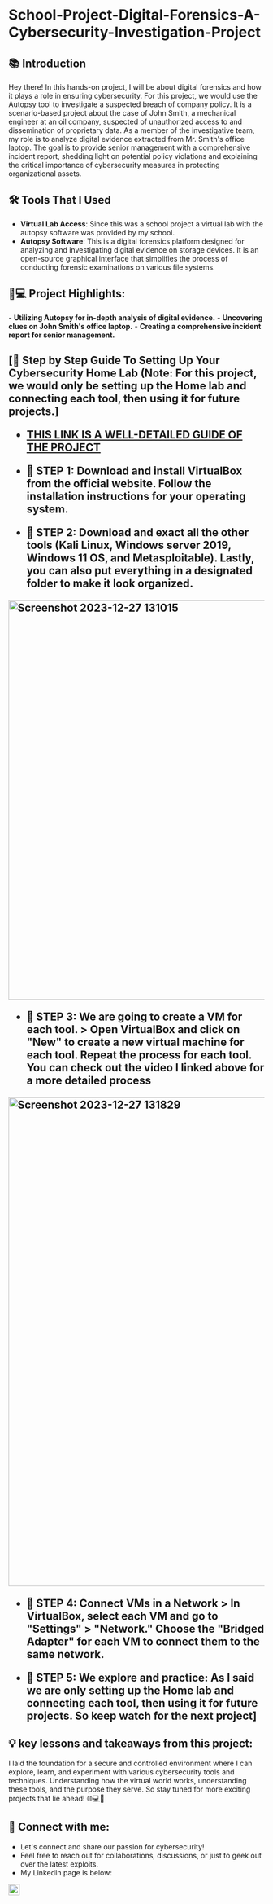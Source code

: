 # School-Project-Digital-Forensics-A-Cybersecurity-Investigation-Project

<h2>📚 Introduction</h2>
Hey there! In this hands-on project, I will be about digital forensics and how it plays a role in ensuring cybersecurity. For this project, we would use the Autopsy tool to investigate a suspected breach of company policy. It is a scenario-based project about the case of John Smith, a mechanical engineer at an oil company, suspected of unauthorized access to and dissemination of proprietary data. As a member of the investigative team, my role is to analyze digital evidence extracted from Mr. Smith's office laptop. The goal is to provide senior management with a comprehensive incident report, shedding light on potential policy violations and explaining the critical importance of cybersecurity measures in protecting organizational assets.

<h2>🛠️ Tools That I Used</h2>

- <b>Virtual Lab Access</b>: Since this was a school project a virtual lab with the autopsy software was provided by my school. 
- <b>Autopsy Software</b>: This is a digital forensics platform designed for analyzing and investigating digital evidence on storage devices. It is an open-source graphical interface that simplifies the process of conducting forensic examinations on various file systems. 

<h2>🔄💻 Project Highlights:</h2>
- <b>Utilizing Autopsy for in-depth analysis of digital evidence.</b>
- <b>Uncovering clues on John Smith's office laptop.</b>
- <b>Creating a comprehensive incident report for senior management.</b>


<h2>[📝 Step by Step Guide To Setting Up Your Cybersecurity Home Lab (Note: For this project, we would only be setting up the Home lab and connecting each tool, then using it for future projects.]

- <b>[THIS LINK IS A WELL-DETAILED GUIDE OF THE PROJECT](https://www.youtube.com/watch?v=BwAD8w05D5A&list=PLUkY1OVVHzVktZOecfiDxdIodK4l5KkwY&index=1&pp=iAQB)</b>

- <b>📝 STEP 1: Download and install VirtualBox from the official website. Follow the installation instructions for your operating system.</b>

- <b>📝 STEP 2: Download and exact all the other tools (Kali Linux, Windows server 2019, Windows 11 OS, and Metasploitable). Lastly, you can also put everything in a designated folder to make it look organized.</b>
<img width="784" alt="Screenshot 2023-12-27 131015" src="https://github.com/IsaacOribamise/Building-a-Resilient-Cybersecurity-Home-Lab/assets/154943957/a3fb8b1d-6346-4719-9546-4648e7d757f2">

- <b>📝 STEP 3: We are going to create a VM for each tool. > Open VirtualBox and click on "New" to create a new virtual machine for each tool. Repeat the process for each tool. You can check out the video I linked above for a more detailed process</b>
<img width="960" alt="Screenshot 2023-12-27 131829" src="https://github.com/IsaacOribamise/Building-a-Resilient-Cybersecurity-Home-Lab/assets/154943957/9662e756-7447-45a9-a83b-147d61dacb82">

- <b>📝 STEP 4: Connect VMs in a Network > In VirtualBox, select each VM and go to "Settings" > "Network." Choose the "Bridged Adapter" for each VM to connect them to the same network.</b>

- <b>📝 STEP 5: We explore and practice: As I said we are only setting up the Home lab and connecting each tool, then using it for future projects. So keep watch for the next project] </b>

<h2>💡 key lessons and takeaways from this project:</h2>
I laid the foundation for a secure and controlled environment where I can explore, learn, and experiment with various cybersecurity tools and techniques. Understanding how the virtual world works, understanding these tools, and the purpose they serve. So stay tuned for more exciting projects that lie ahead! 🌐💻🚀



<h2> 🤳 Connect with me:</h2>

- Let's connect and share our passion for cybersecurity!
- Feel free to reach out for collaborations, discussions, or just to geek out over the latest exploits. 
- My LinkedIn page is below:

[<img align="left" alt="RichardSaunders | LinkedIn" width="22px" src="https://cdn.jsdelivr.net/npm/simple-icons@v3/icons/linkedin.svg" />][linkedin]

[linkedin]: https://www.linkedin.com/in/isaac-oribamise/
